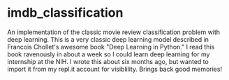 # imdb_classification
An implementation of the classic movie review classification problem with deep learning. This is a very classic deep learning model described in Francois Chollet's awesome book "Deep Learning in Python." I read this book ravenously in about a week so I could learn deep learning for my internship at the NIH. I wrote this about six months ago, but wanted to import it from my repl.it account for visiblility. Brings back good memories!
